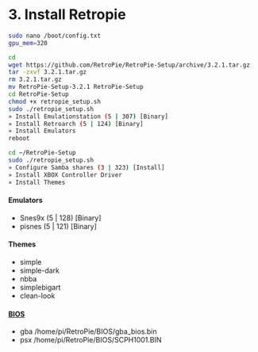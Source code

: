 # 3. Install Retropie

```bash
sudo nano /boot/config.txt
gpu_mem=320
```

```bash
cd
wget https://github.com/RetroPie/RetroPie-Setup/archive/3.2.1.tar.gz
tar -zxvf 3.2.1.tar.gz
rm 3.2.1.tar.gz
mv RetroPie-Setup-3.2.1 RetroPie-Setup
cd RetroPie-Setup
chmod +x retropie_setup.sh
sudo ./retropie_setup.sh
» Install Emulationstation (5 | 307) [Binary]
» Install Retroarch (5 | 124) [Binary]
» Install Emulators
reboot

cd ~/RetroPie-Setup
sudo ./retropie_setup.sh
» Configure Samba shares (3 | 323) [Install]
» Install XBOX Controller Driver
» Install Themes
```

#### Emulators

- Snes9x (5 | 128) [Binary]
- pisnes  (5 | 121) [Binary]
 
#### Themes

- simple
- simple-dark
- nbba
- simplebigart
- clean-look

#### [BIOS](https://github.com/RetroPie/RetroPie-Setup/wiki/BIOS-setup-for-RetroPie)

- gba /home/pi/RetroPie/BIOS/gba_bios.bin
- psx /home/pi/RetroPie/BIOS/SCPH1001.BIN

